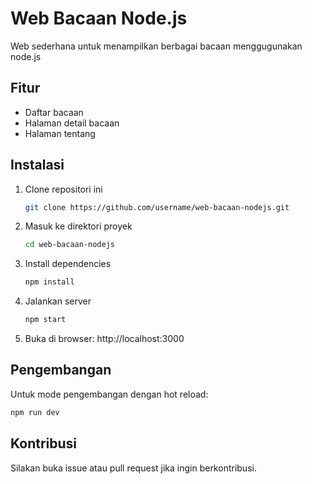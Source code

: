 # Web Bacaan Node.js

Web sederhana untuk menampilkan berbagai bacaan menggugunakan node.js
## Fitur

- Daftar bacaan
- Halaman detail bacaan
- Halaman tentang

## Instalasi

1. Clone repositori ini
   ```bash
   git clone https://github.com/username/web-bacaan-nodejs.git
   ```
2. Masuk ke direktori proyek
   ```bash
   cd web-bacaan-nodejs
   ```
3. Install dependencies
   ```bash
   npm install
   ```
4. Jalankan server
   ```bash
   npm start
   ```
5. Buka di browser: http://localhost:3000

## Pengembangan

Untuk mode pengembangan dengan hot reload:
```bash
npm run dev
```

## Kontribusi

Silakan buka issue atau pull request jika ingin berkontribusi.
